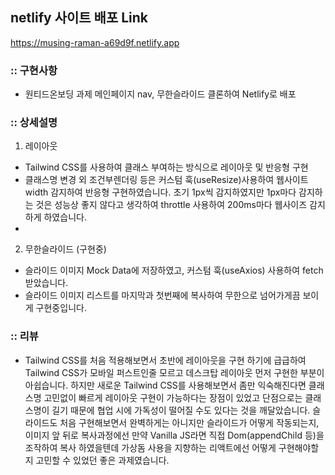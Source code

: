 ## netlify 사이트 배포 Link <br/>
https://musing-raman-a69d9f.netlify.app

### :: 구현사항

- 원티드온보딩 과제 메인페이지 nav, 무한슬라이드 클론하여 Netlify로 배포

### :: 상세설명

1. 레이아웃
- Tailwind CSS를 사용하여 클래스 부여하는 방식으로 레이아웃 및 반응형 구현
- 클래스명 변경 외 조건부렌더링 등은 커스텀 훅(useResize)사용하여 웹사이트 width 감지하여 반응형 구현하였습니다. 초기 1px씩 감지하였지만 1px마다 감지하는 것은 성능상 좋지 않다고 생각하여 throttle 사용하여 200ms마다 웹사이즈 감지하게 하였습니다.
- 
2. 무한슬라이드 (구현중) 
- 슬라이드 이미지 Mock Data에 저장하였고, 커스텀 훅(useAxios) 사용하여 fetch 받았습니다.
- 슬라이드 이미지 리스트를 마지막과 첫번째에 복사하여 무한으로 넘어가게끔 보이게 구현중입니다.

### :: 리뷰

- Tailwind CSS를 처음 적용해보면서 초반에 레이아웃을 구현 하기에 급급하여 Tailwind CSS가 모바일 퍼스트인줄 모르고 데스크탑 레이아웃 먼저 구현한 부분이 아쉽습니다. 하지만 새로운 Tailwind CSS를 사용해보면서 좀만 익숙해진다면 클래스명 고민없이 빠르게 레이아웃 구현이 가능하다는 장점이 있었고 단점으로는 클래스명이 길기 때문에 협업 시에 가독성이 떨어질 수도 있다는 것을 깨달았습니다. 슬라이드도 처음 구현해보면서 완벽하게는 아니지만 슬라이드가 어떻게 작동되는지, 이미지 앞 뒤로 복사과정에선 만약 Vanilla JS라면 직접 Dom(appendChild 등)을 조작하여 복사 하였을텐데 가상돔 사용을 지향하는 리액트에선 어떻게 구현해야할지 고민할 수 있었던 좋은 과제였습니다. 
